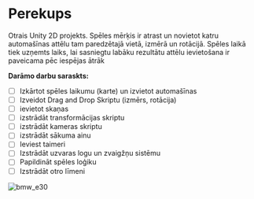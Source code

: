 # Perekups
Otrais Unity 2D projekts.
Spēles mērķis ir atrast un novietot katru automašīnas
attēlu tam paredzētajā vietā, izmērā un rotācijā.
Spēles laikā tiek uzņemts laiks, lai sasniegtu labāku rezultātu attēlu ievietošana ir paveicama 
pēc iespējas ātrāk

**Darāmo darbu saraskts:**
- [ ] Izkārtot spēles laikumu (karte) un izvietot automašīnas 
- [ ] Izveidot Drag and Drop Skriptu (izmērs, rotācija)
- [ ] ievietot skaņas
- [ ] izstrādāt transformācijas skriptu 
- [ ] izstrādāt kameras skriptu
- [ ] izstrādāt sākuma ainu 
- [ ] Ieviest taimeri
- [ ] Izstrādāt uzvaras logu un zvaigžņu sistēmu 
- [ ] Papildināt spēles loģiku 
- [ ] Izstrādāt otro līmeni

![bmw_e30](https://github.com/user-attachments/assets/81cbeb35-4f2d-45ad-ba90-a6b53c5f1b59)
